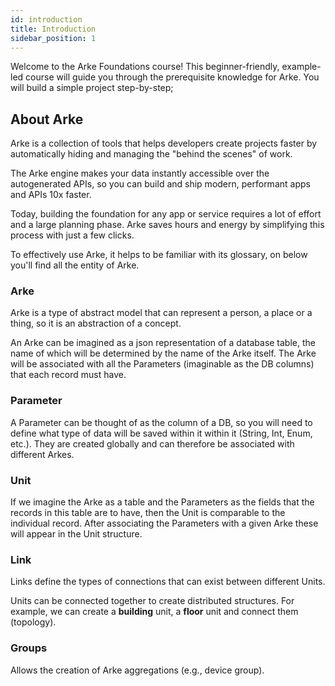 ```yaml
---
id: introduction
title: Introduction
sidebar_position: 1
---
```


Welcome to the Arke Foundations course! This beginner-friendly, example-led course will guide you through the prerequisite
knowledge for Arke. You will build a simple project step-by-step;

## About Arke

Arke is a collection of tools that helps developers create projects faster by automatically hiding and 
managing the "behind the scenes" of work.

The Arke engine makes your data instantly accessible over the autogenerated APIs, so you can build and ship modern, performant apps and APIs 10x faster.

Today, building the foundation for any app or service requires a lot of effort and a large planning phase. 
Arke saves hours and energy by simplifying this process with just a few clicks.

To effectively use Arke, it helps to be familiar with its glossary, on below you'll find all the entity of Arke.

### Arke

Arke is a type of abstract model that can represent a person, a place or a thing, so it is an abstraction of a concept.

An Arke can be imagined as a json representation of a database table, the name of which will be
determined by the name of the Arke itself. The Arke will be associated with all the Parameters
(imaginable as the DB columns) that each record must have.

### Parameter
A Parameter can be thought of as the column of a DB, so you will need to define what type of data will be saved within it
within it (String, Int, Enum, etc.). They are created globally and can therefore be associated with different Arkes.

### Unit

If we imagine the Arke as a table and the Parameters as the fields that the records in this table are to have, then
the Unit is comparable to the individual record.
After associating the Parameters with a given Arke these will appear in the Unit structure.

### Link
Links define the types of connections that can exist between different Units.

Units can be connected together to create distributed structures.
For example, we can create a **building** unit, a **floor** unit and connect them (topology).

### Groups
Allows the creation of Arke aggregations (e.g., device group).